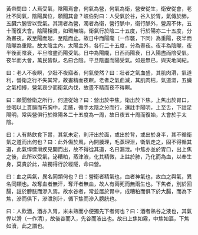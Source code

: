 黃帝問曰：人焉受氣，陰陽焉會，何氣為營，何氣為衛，營安從生，衛安從會，老壯不同氣，陰陽異位，願聞其會？岐伯對曰：人受氣於谷，谷入於胃，氣傳於肺，五臟六腑皆以受氣。其清者為營，濁者為衛，營行脈中，衛行脈外，營周不休，五十而復大會。陰陽相貫，如環無端，衛氣行於陰二十五度，行於陽亦二十五度，分為晝夜。故至陽而起，至陰而止。故日中而陽隴（一作襲，下同）為重陽，夜半而陰隴為重陰。故太陰主內，太陽主外，各行二十五度，分為晝夜。夜半為陰隴，夜半後而陰衰，平旦陰盡而陽受氣。日中為陽隴，日西而陽衰，日入陽盡而陰受氣。夜半而大會，萬民皆臥，名曰合陰。平旦陰盡而陽受氣。如是無已，與天地同紀。

曰：老人不夜瞑，少壯不夜寤者，何氣使然？曰：壯者之氣血盛，其肌肉滑，氣道利，營衛之行不失其常，故晝精而夜瞑。老者之氣血減，其肌肉枯，氣道澀，五臟之氣相搏，營氣衰少而衛氣內伐，故晝不精而夜不得瞑。

曰：願聞營衛之所行，何道從始？曰：營出於中焦，衛出於下焦。上焦出於胃口，並咽以上貫膈而布胸中，走腋，循手太陰之分而行，還註手陽明，上至舌，下註足陽明，常與營俱行於陰陽各二十五度為一周，故日夜五十周而復始，大會於手太陰。

曰：人有熱飲食下胃，其氣未定，則汗出於面，或出於背，或出於身半，其不循衛氣之道而出何也？曰：此外傷於風，內開腠理，毛蒸理泄，衛氣走之，固不得循其道，此氣悍慓滑疾見開而出，故不得從其道，名曰漏泄。中焦亦並於胃口，出上焦之後，此所以受氣，泌糟粕，蒸津液，化其精微，上註於肺，乃化而為血，以奉生身，莫貴於此，故獨得行於經隧，命曰營。

曰：血之與氣，異名同類何也？曰：營衛者精氣也，血者神氣也，故血之與氣，異名同類也。故奪血者無汗，奪汗者無血，故人有兩死而無兩生也。下焦者，別於回腸，註於膀胱而滲入焉。故水谷者，常並居於胃中，成糟粕而俱下於大腸，而為下焦，滲而俱下，滲泄別汁，循下焦而滲入膀胱也。

曰：人飲酒，酒亦入胃，米未熟而小便獨先下者何也？曰：酒者熟谷之液也，其氣悍以滑（一作清），故後谷而入，先谷而液出也。故曰上焦如霧，中焦如漚，下焦如瀆，此之謂也。